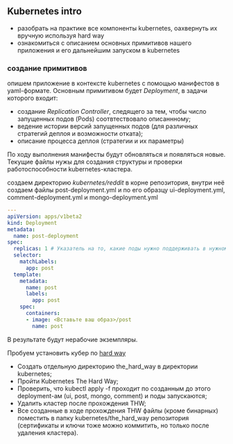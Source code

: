 ## Kubernetes intro

- разобрать на практике все компоненты kubernetes, оахвернуть их вручную используя hard way
- ознакомиться с описанием основных примитивов нашего приложения и его дальнейшим запуском в kubernetes

### создание примитивов

опишем приложение в контексте kubernetes с помощью манифестов в yaml-формате. Основным примитивом будет _Deployment_, в задачи которого входит:

- создание _Replication Controller_, следящего за тем, чтобы число запущенных подов (Pods) соотвтествовало описаннному;
- ведение истории версий запущенных подов (для различных стратегий деплоя и возможности отката);
- описание процесса деплоя (стратегии и их параметры)

По ходу выполнения манифесты будут обновляться и появляться новые. Текущие файлы нужы для создания структуры и проверки работоспособности kubernetes-кластера.

создаем директорию _kubernetes/reddit_ в корне репозитория, внутри неё создаем файлы post-deployment.yml и по его образцу ui-deployment.yml, comment-deployment.yml и mongo-deployment.yml

```post-deployment.yml
---
apiVersion: apps/v1beta2
kind: Deployment
metadata:
  name: post-deployment
spec:
  replicas: 1 # Указатель на то, какие поды нужно поддерживать в нужном количестве
  selector:
    matchLabels:
      app: post
  template:
    metadata:
      name: post
      labels:
        app: post
    spec:
      containers:
      - image: <Вставьте ваш образ>/post
        name: post
```

В результате будут нерабочие экземпляры.

Пробуем установить кубер по [hard way](https://github.com/kelseyhightower/kubernetes-the-hard-way)

- Создать отдельную директорию the_hard_way в директории kubernetes;
- Пройти Kubernetes The Hard Way;
- Проверить, что kubectl apply -f <filename> проходит по созданным до этого deployment-ам (ui, post, mongo, comment) и поды запускаются;
- Удалить кластер после прохождения THW;
- Все созданные в ходе прохождения THW файлы (кроме бинарных) поместить в папку kubernetes/the_hard_way репозитория (сертификаты и ключи тоже можно коммитить, но только после удаления кластера).

